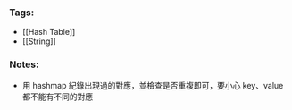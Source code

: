 ### Tags:
- [[Hash Table]]
- [[String]]
### Notes:
 - 用 hashmap 紀錄出現過的對應，並檢查是否重複即可，要小心 key、value 都不能有不同的對應

